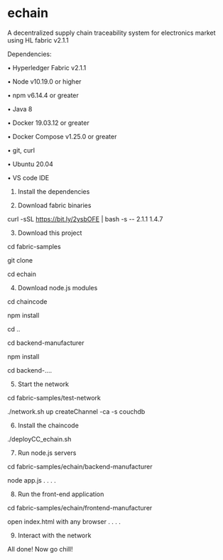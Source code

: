 # echain
A decentralized supply chain traceability system for electronics market using HL fabric v2.1.1

Dependencies:

• Hyperledger Fabric v2.1.1

• Node v10.19.0 or higher

• npm v6.14.4 or greater

• Java 8

• Docker 19.03.12 or greater

• Docker Compose v1.25.0 or greater

• git, curl

• Ubuntu 20.04

• VS code IDE


1. Install the dependencies

2. Download fabric binaries 

curl -sSL https://bit.ly/2ysbOFE | bash -s -- 2.1.1 1.4.7

3. Download this project

cd fabric-samples

git clone <this repo>
  
cd echain
  
4. Download node.js modules

cd chaincode

npm install

cd ..

cd backend-manufacturer

npm install

cd backend-....

5. Start the network

cd fabric-samples/test-network

./network.sh up createChannel -ca -s couchdb

6. Install the chaincode

./deployCC_echain.sh

7. Run node.js servers

cd fabric-samples/echain/backend-manufacturer

node app.js
.
.
.
.

8. Run the front-end application

cd fabric-samples/echain/frontend-manufacturer

open index.html with any browser
.
.
.
.

9. Interact with the network


All done! Now go chill!


